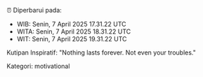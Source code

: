 ⏰ Diperbarui pada:
- WIB: Senin, 7 April 2025 17.31.22 UTC
- WITA: Senin, 7 April 2025 18.31.22 UTC
- WIT: Senin, 7 April 2025 19.31.22 UTC

Kutipan Inspiratif:
"Nothing lasts forever. Not even your troubles."


Kategori: motivational

